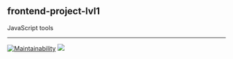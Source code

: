 ## frontend-project-lvl1

JavaScript tools

---
[![Maintainability](https://api.codeclimate.com/v1/badges/22e19349e341eddcdc3e/maintainability)](https://codeclimate.com/github/alex-ismailov/frontend-project-lvl1/maintainability)
![](https://github.com/actions/hello-world/workflows/<WORKFLOW_NAME>/badge.svg)
